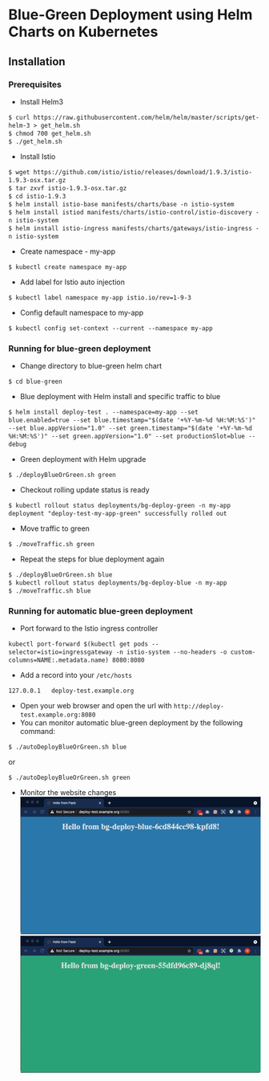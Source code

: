 # Blue-Green Deployment using Helm Charts on Kubernetes

## Installation
### Prerequisites

* Install Helm3
```
$ curl https://raw.githubusercontent.com/helm/helm/master/scripts/get-helm-3 > get_helm.sh
$ chmod 700 get_helm.sh
$ ./get_helm.sh
```

* Install Istio
```
$ wget https://github.com/istio/istio/releases/download/1.9.3/istio-1.9.3-osx.tar.gz
$ tar zxvf istio-1.9.3-osx.tar.gz
$ cd istio-1.9.3
$ helm install istio-base manifests/charts/base -n istio-system
$ helm install istiod manifests/charts/istio-control/istio-discovery -n istio-system
$ helm install istio-ingress manifests/charts/gateways/istio-ingress -n istio-system
```

* Create namespace - my-app
```
$ kubectl create namespace my-app
```

* Add label for Istio auto injection
```
$ kubectl label namespace my-app istio.io/rev=1-9-3
```

* Config default namespace to my-app
```
$ kubectl config set-context --current --namespace my-app
```
### Running for blue-green deployment

* Change directory to blue-green helm chart
```
$ cd blue-green
```

* Blue deployment with Helm install and specific traffic to blue
```
$ helm install deploy-test . --namespace=my-app --set blue.enabled=true --set blue.timestamp="$(date '+%Y-%m-%d %H:%M:%S')" --set blue.appVersion="1.0" --set green.timestamp="$(date '+%Y-%m-%d %H:%M:%S')" --set green.appVersion="1.0" --set productionSlot=blue --debug
``` 

* Green deployment with Helm upgrade
```
$ ./deployBlueOrGreen.sh green
```

* Checkout rolling update status is ready
```
$ kubectl rollout status deployments/bg-deploy-green -n my-app
deployment "deploy-test-my-app-green" successfully rolled out
```

* Move traffic to green
```
$ ./moveTraffic.sh green
```

* Repeat the steps for blue deployment again
```
$ ./deployBlueOrGreen.sh blue
$ kubectl rollout status deployments/bg-deploy-blue -n my-app
$ ./moveTraffic.sh blue
```

### Running for automatic blue-green deployment
* Port forward to the Istio ingress controller
```
kubectl port-forward $(kubectl get pods --selector=istio=ingressgateway -n istio-system --no-headers -o custom-columns=NAME:.metadata.name) 8080:8080
```
* Add a record into your `/etc/hosts`
```
127.0.0.1	deploy-test.example.org
```
* Open your web browser and open the url with `http://deploy-test.example.org:8080`
* You can monitor automatic blue-green deployment by the following command:
```
$ ./autoDeployBlueOrGreen.sh blue
```
or
```
$ ./autoDeployBlueOrGreen.sh green
```
* Monitor the website changes
![All traffic to blue](images/ph0bn-7s7gs.gif)
![All traffic to green](images/ylcou-ev0rk.gif)